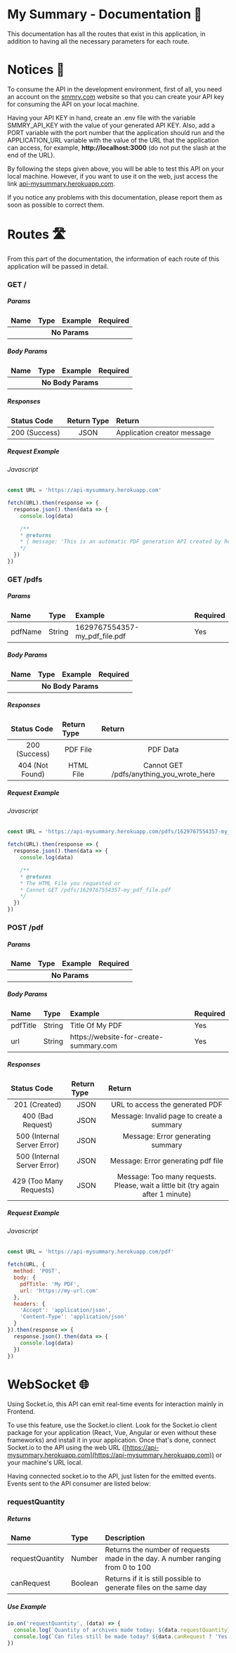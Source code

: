 # My Summary - Documentation 📝

This documentation has all the routes that exist in this application, in addition to having all the necessary parameters for each route.

# Notices 📰

To consume the API in the development environment, first of all, you need an account on the [smmry.com](https://smmry.com) website so that you can create your API key for consuming the API on your local machine.

Having your API KEY in hand, create an .env file with the variable SMMRY_API_KEY with the value of your generated API KEY. Also, add a PORT variable with the port number that the application should run and the APPLICATION_URL variable with the value of the URL that the application can access, for example, **http://localhost:3000** (do not put the slash at the end of the URL).

By following the steps given above, you will be able to test this API on your local machine. However, if you want to use it on the web, just access the link [api-mysummary.herokuapp.com](https://api-mysummary.herokuapp.com).

If you notice any problems with this documentation, please report them as soon as possible to correct them.

# Routes 🛣

From this part of the documentation, the information of each route of this application will be passed in detail.

### GET /

##### Params
<table>
  <thead>
    <tr>
      <td>
        <b>Name</b>
      </td>
      <td>
        <b>Type</b>
      </td>
      <td>
        <b>Example</b>
      </td>
      <td>
        <b>Required</b>
      </td>
    </tr>
  </thead>

  <tbody>
    <tr>
      <td colspan="4" style="text-align: center">
        <b>No Params</b>
      </td>
    </tr>
  </tbody>
</table>

##### Body Params
<table>
  <thead>
    <tr>
      <td>
        <b>Name</b>
      </td>
      <td>
        <b>Type</b>
      </td>
      <td>
        <b>Example</b>
      </td>
      <td>
        <b>Required</b>
      </td>
    </tr>
  </thead>

  <tbody>
    <tr>
      <td colspan="4" style="text-align: center">
        <b>No Body Params</b>
      </td>
    </tr>
  </tbody>
</table>

##### Responses
<table>
  <thead>
    <tr>
      <td>
        <b>Status Code</b>
      </td>
      <td>
        <b>Return Type</b>
      </td>
      <td>
        <b>Return</b>
      </td>
    </tr>
  </thead>

  <tbody>
    <tr>
      <td style="text-align: center">
        200 (Success)
      </td>
      <td style="text-align: center">
        JSON
      </td>
      <td style="text-align: center">
        Application creator message
      </td>
    </tr>
  </tbody>
</table>

##### Request Example

###### Javascript

```javascript
const URL = 'https://api-mysummary.herokuapp.com'

fetch(URL).then(response => {
  response.json().then(data => {
    console.log(data)

    /**
    * @returns
    * { message: 'This is an automatic PDF generation API created by Renato Pereira. Visit my Github: https://github.com/renato3x/' }
    */
  })
})

```

### GET /pdfs

##### Params
<table>
  <thead>
    <tr>
      <td>
        <b>Name</b>
      </td>
      <td>
        <b>Type</b>
      </td>
      <td>
        <b>Example</b>
      </td>
      <td>
        <b>Required</b>
      </td>
    </tr>
  </thead>

  <tbody>
    <tr>
      <td>
        pdfName
      </td>
      <td>
        String
      </td>
      <td>
        1629767554357-my_pdf_file.pdf
      </td>
      <td>
        Yes
      </td>
    </tr>
  </tbody>
</table>

##### Body Params
<table>
  <thead>
    <tr>
      <td>
        <b>Name</b>
      </td>
      <td>
        <b>Type</b>
      </td>
      <td>
        <b>Example</b>
      </td>
      <td>
        <b>Required</b>
      </td>
    </tr>
  </thead>

  <tbody>
    <tr>
      <td colspan="4" style="text-align: center">
        <b>No Body Params</b>
      </td>
    </tr>
  </tbody>
</table>

##### Responses
<table>
  <thead>
    <tr>
      <td>
        <b>Status Code</b>
      </td>
      <td>
        <b>Return Type</b>
      </td>
      <td>
        <b>Return</b>
      </td>
    </tr>
  </thead>

  <tbody>
    <tr>
      <td style="text-align: center">
        200 (Success)
      </td>
      <td style="text-align: center">
        PDF File
      </td>
      <td style="text-align: center">
        PDF Data
      </td>
    </tr>
    <tr>
      <td style="text-align: center">
        404 (Not Found)
      </td>
      <td style="text-align: center">
        HTML File
      </td>
      <td style="text-align: center">
        Cannot GET /pdfs/anything_you_wrote_here
      </td>
    </tr>
  </tbody>
</table>

##### Request Example

###### Javascript

```javascript
const URL = 'https://api-mysummary.herokuapp.com/pdfs/1629767554357-my_pdf_file.pdf'

fetch(URL).then(response => {
  response.json().then(data => {
    console.log(data)

    /**
    * @returns
    * The HTML File you requested or
    * Cannot GET /pdfs/1629767554357-my_pdf_file.pdf
    */
  })
})

```

### POST /pdf

##### Params
<table>
  <thead>
    <tr>
      <td>
        <b>Name</b>
      </td>
      <td>
        <b>Type</b>
      </td>
      <td>
        <b>Example</b>
      </td>
      <td>
        <b>Required</b>
      </td>
    </tr>
  </thead>

  <tbody>
    <tr>
      <td colspan="4" style="text-align: center">
        <b>No Params</b>
      </td>
    </tr>
  </tbody>
</table>

##### Body Params
<table>
  <thead>
    <tr>
      <td>
        <b>Name</b>
      </td>
      <td>
        <b>Type</b>
      </td>
      <td>
        <b>Example</b>
      </td>
      <td>
        <b>Required</b>
      </td>
    </tr>
  </thead>

  <tbody>
    <tr>
      <td>
        pdfTitle
      </td>
      <td>
        String
      </td>
      <td>
        Title Of My PDF
      </td>
      <td>
        Yes
      </td>
    </tr>
    <tr>
      <td>
        url
      </td>
      <td>
        String
      </td>
      <td>
        https://website-for-create-summary.com
      </td>
      <td>
        Yes
      </td>
    </tr>
  </tbody>
</table>

##### Responses
<table>
  <thead>
    <tr>
      <td>
        <b>Status Code</b>
      </td>
      <td>
        <b>Return Type</b>
      </td>
      <td>
        <b>Return</b>
      </td>
    </tr>
  </thead>

  <tbody>
    <tr>
      <td style="text-align: center">
        201 (Created)
      </td>
      <td style="text-align: center">
        JSON
      </td>
      <td style="text-align: center">
        URL to access the generated PDF
      </td>
    </tr>
    <tr>
      <td style="text-align: center">
        400 (Bad Request)
      </td>
      <td style="text-align: center">
        JSON
      </td>
      <td style="text-align: center">
        Message: Invalid page to create a summary
      </td>
    </tr>
    <tr>
      <td style="text-align: center">
        500 (Internal Server Error)
      </td>
      <td style="text-align: center">
        JSON
      </td>
      <td style="text-align: center">
        Message: Error generating summary
      </td>
    </tr>
    <tr>
      <td style="text-align: center">
        500 (Internal Server Error)
      </td>
      <td style="text-align: center">
        JSON
      </td>
      <td style="text-align: center">
        Message: Error generating pdf file
      </td>
    </tr>
    <tr>
      <td style="text-align: center">
        429 (Too Many Requests)
      </td>
      <td style="text-align: center">
        JSON
      </td>
      <td style="text-align: center">
        Message: Too many requests. Please, wait a little bit (try again after 1 minute)
      </td>
    </tr>
  </tbody>
</table>

##### Request Example

###### Javascript

```javascript
const URL = 'https://api-mysummary.herokuapp.com/pdf'

fetch(URL, {
  method: 'POST',
  body: {
    pdfTitle: 'My PDF',
    url: 'https://my-url.com'
  },
  headers: {
    'Accept': 'application/json',
    'Content-Type': 'application/json'
  }
}).then(response => {
  response.json().then(data => {
    console.log(data)
  })
})

```

# WebSocket 🌐

Using Socket.io, this API can emit real-time events for interaction mainly in Frontend.

To use this feature, use the Socket.io client. Look for the Socket.io client package for your application (React, Vue, Angular or even without these frameworks) and install it in your application. Once that's done, connect Socket.io to the API using the web URL ([https://api-mysummary.herokuapp.com](https://api-mysummary.herokuapp.com)) or your machine's URL local.

Having connected socket.io to the API, just listen for the emitted events. Events sent to the API consumer are listed below:

### requestQuantity

##### Returns
<table>
  <thead>
    <tr>
      <td>
        <b>Name</b>
      </td>
      <td>
        <b>Type</b>
      </td>
      <td>
        <b>Description</b>
      </td>
    </tr>
  </thead>
  <tbody>
    <tr>
      <td>
        requestQuantity
      </td>
      <td>
        Number
      </td>
      <td>
        Returns the number of requests made in the day. A number ranging from 0 to 100
      </td>
    </tr>
    <tr>
      <td>
        canRequest
      </td>
      <td>
        Boolean
      </td>
      <td>
        Returns if it is still possible to generate files on the same day
      </td>
    </tr>
  </tbody>
</table>

##### Use Example

```javascript
io.on('requestQuantity', (data) => {
  console.log(`Quantity of archives made today: ${data.requestQuantity}`)
  console.log(`Can files still be made today? ${data.canRequest ? 'Yes!' : 'No!'}`)
})
```
